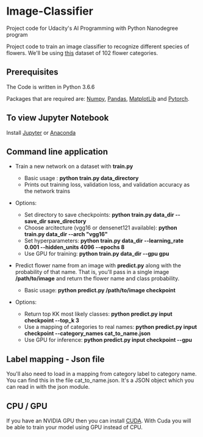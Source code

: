 # Image-Classifier
Project code for Udacity's AI Programming with Python Nanodegree program

Project code to train an image classifier to recognize different species of flowers.
We'll be using [this](http://www.robots.ox.ac.uk/~vgg/data/flowers/102/index.html) dataset of 102 flower categories. 

## Prerequisites
The Code is written in Python 3.6.6

Packages that are required are: [Numpy](https://http://www.numpy.org/), [Pandas](https://pandas.pydata.org/), [MatplotLib](https://matplotlib.org/) and [Pytorch](https://pytorch.org/).

## To view Jupyter Notebook
Install [Jupyter](https://jupyter.org/) or [Anaconda](https://www.anaconda.com/)

## Command line application

* Train a new network on a dataset with **train.py**
  * Basic usage : **python train.py data_directory**
  * Prints out training loss, validation loss, and validation accuracy as the network trains

* Options:
  * Set directory to save checkpoints: 
  **python train.py data_dir --save_dir save_directory**
  * Choose arcitecture (vgg16 or densenet121 available): **python train.py data_dir --arch "vgg16"**
  * Set hyperparameters: **python train.py data_dir --learning_rate 0.001 --hidden_units 4096 --epochs 8**
  * Use GPU for training: **python train.py data_dir --gpu gpu**
  
* Predict flower name from an image with **predict.py** along with the probability of that name. That is, you'll pass in a single image **/path/to/image** and return the flower name and class probability.

  * Basic usage: **python predict.py /path/to/image checkpoint**
* Options:
  * Return top KK most likely classes: **python predict.py input checkpoint --top_k 3**
  * Use a mapping of categories to real names: **python predict.py input checkpoint --category_names cat_to_name.json**
  * Use GPU for inference: **python predict.py input checkpoint --gpu**
  
## Label mapping - Json file

You'll also need to load in a mapping from category label to category name. You can find this in the file cat_to_name.json. It's a JSON object which you can read in with the json module.

## CPU / GPU
If you have an NVIDIA GPU then you can install [CUDA](https://developer.nvidia.com/cuda-downloads). With Cuda you will be able to train your model using GPU instead of CPU.


